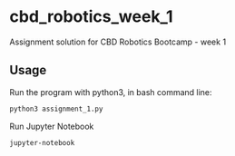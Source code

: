 # cbd_robotics_week_1

Assignment solution for CBD Robotics Bootcamp - week 1 

## Usage

Run the program with python3, in bash command line:
```bash
python3 assignment_1.py
```

Run Jupyter Notebook
```bash
jupyter-notebook
```
